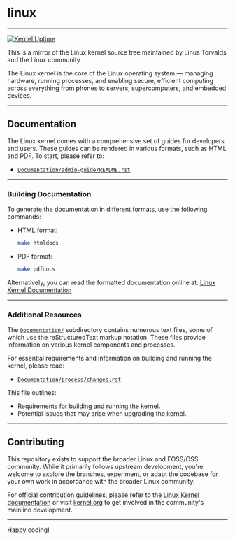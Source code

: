 # linux
---
[![Kernel Uptime](https://github.com/rcghpge/linux/actions/workflows/sync.yml/badge.svg)](https://github.com/rcghpge/linux/actions/workflows/sync.yml)

This is a mirror of the Linux kernel source tree maintained by Linus Torvalds and the Linux community

The Linux kernel is the core of the Linux operating system — managing hardware, running processes, and enabling secure, efficient computing across everything from phones to servers, supercomputers, and embedded devices.

---

## Documentation

The Linux kernel comes with a comprehensive set of guides for developers and users. These guides can be rendered in various formats, such as HTML and PDF. To start, please refer to:

- [`Documentation/admin-guide/README.rst`](./Documentation/admin-guide/README.rst)

---

### Building Documentation

To generate the documentation in different formats, use the following commands:

- HTML format:
  ```bash
  make htmldocs
  ```
- PDF format:
  ```bash
  make pdfdocs
  ```

Alternatively, you can read the formatted documentation online at:
[Linux Kernel Documentation](https://www.kernel.org/doc/html/latest/)

---

### Additional Resources

The [`Documentation/`](./Documentation) subdirectory contains numerous text files, some of which use the reStructuredText markup notation. These files provide information on various kernel components and processes.

For essential requirements and information on building and running the kernel, please read:
- [`Documentation/process/changes.rst`](./Documentation/process/changes.rst)

This file outlines:
- Requirements for building and running the kernel.
- Potential issues that may arise when upgrading the kernel.

---

## Contributing

This repository exists to support the broader Linux and FOSS/OSS community. While it primarily follows upstream development, you're welcome to explore the branches, experiment, or adapt the codebase for your own work in accordance with the broader Linux community.

For official contribution guidelines, please refer to the [Linux Kernel documentation](https://www.kernel.org/doc/html/latest/process/index.html) or visit [kernel.org](https://www.kernel.org/) to get involved in the community's mainline development.

---

Happy coding!

